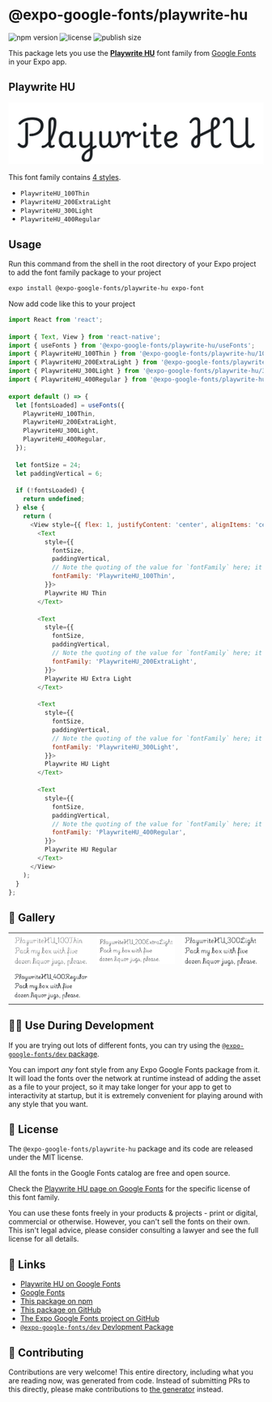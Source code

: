 # @expo-google-fonts/playwrite-hu

![npm version](https://flat.badgen.net/npm/v/@expo-google-fonts/playwrite-hu)
![license](https://flat.badgen.net/github/license/expo/google-fonts)
![publish size](https://flat.badgen.net/packagephobia/install/@expo-google-fonts/playwrite-hu)

This package lets you use the [**Playwrite HU**](https://fonts.google.com/specimen/Playwrite+HU) font family from [Google Fonts](https://fonts.google.com/) in your Expo app.

## Playwrite HU

![Playwrite HU](./font-family.png)

This font family contains [4 styles](#-gallery).

- `PlaywriteHU_100Thin`
- `PlaywriteHU_200ExtraLight`
- `PlaywriteHU_300Light`
- `PlaywriteHU_400Regular`

## Usage

Run this command from the shell in the root directory of your Expo project to add the font family package to your project
```sh
expo install @expo-google-fonts/playwrite-hu expo-font
```

Now add code like this to your project
```js
import React from 'react';

import { Text, View } from 'react-native';
import { useFonts } from '@expo-google-fonts/playwrite-hu/useFonts';
import { PlaywriteHU_100Thin } from '@expo-google-fonts/playwrite-hu/100Thin';
import { PlaywriteHU_200ExtraLight } from '@expo-google-fonts/playwrite-hu/200ExtraLight';
import { PlaywriteHU_300Light } from '@expo-google-fonts/playwrite-hu/300Light';
import { PlaywriteHU_400Regular } from '@expo-google-fonts/playwrite-hu/400Regular';

export default () => {
  let [fontsLoaded] = useFonts({
    PlaywriteHU_100Thin,
    PlaywriteHU_200ExtraLight,
    PlaywriteHU_300Light,
    PlaywriteHU_400Regular,
  });

  let fontSize = 24;
  let paddingVertical = 6;

  if (!fontsLoaded) {
    return undefined;
  } else {
    return (
      <View style={{ flex: 1, justifyContent: 'center', alignItems: 'center' }}>
        <Text
          style={{
            fontSize,
            paddingVertical,
            // Note the quoting of the value for `fontFamily` here; it expects a string!
            fontFamily: 'PlaywriteHU_100Thin',
          }}>
          Playwrite HU Thin
        </Text>

        <Text
          style={{
            fontSize,
            paddingVertical,
            // Note the quoting of the value for `fontFamily` here; it expects a string!
            fontFamily: 'PlaywriteHU_200ExtraLight',
          }}>
          Playwrite HU Extra Light
        </Text>

        <Text
          style={{
            fontSize,
            paddingVertical,
            // Note the quoting of the value for `fontFamily` here; it expects a string!
            fontFamily: 'PlaywriteHU_300Light',
          }}>
          Playwrite HU Light
        </Text>

        <Text
          style={{
            fontSize,
            paddingVertical,
            // Note the quoting of the value for `fontFamily` here; it expects a string!
            fontFamily: 'PlaywriteHU_400Regular',
          }}>
          Playwrite HU Regular
        </Text>
      </View>
    );
  }
};

```

## 🔡 Gallery


||||
|-|-|-|
|![PlaywriteHU_100Thin](.//100Thin/PlaywriteHU_100Thin.ttf.png)|![PlaywriteHU_200ExtraLight](.//200ExtraLight/PlaywriteHU_200ExtraLight.ttf.png)|![PlaywriteHU_300Light](.//300Light/PlaywriteHU_300Light.ttf.png)||
|![PlaywriteHU_400Regular](.//400Regular/PlaywriteHU_400Regular.ttf.png)||||


## 👩‍💻 Use During Development

If you are trying out lots of different fonts, you can try using the [`@expo-google-fonts/dev` package](https://github.com/expo/google-fonts/tree/master/font-packages/dev#readme).

You can import *any* font style from any Expo Google Fonts package from it. It will load the fonts
over the network at runtime instead of adding the asset as a file to your project, so it may take longer
for your app to get to interactivity at startup, but it is extremely convenient
for playing around with any style that you want.

## 📖 License

The `@expo-google-fonts/playwrite-hu` package and its code are released under the MIT license.

All the fonts in the Google Fonts catalog are free and open source.

Check the [Playwrite HU page on Google Fonts](https://fonts.google.com/specimen/Playwrite+HU) for the specific license of this font family.

You can use these fonts freely in your products & projects - print or digital, commercial or otherwise. However, you can't sell the fonts on their own. This isn't legal advice, please consider consulting a lawyer and see the full license for all details.

## 🔗 Links

- [Playwrite HU on Google Fonts](https://fonts.google.com/specimen/Playwrite+HU)
- [Google Fonts](https://fonts.google.com/)
- [This package on npm](https://www.npmjs.com/package/@expo-google-fonts/playwrite-hu)
- [This package on GitHub](https://github.com/expo/google-fonts/tree/master/font-packages/playwrite-hu)
- [The Expo Google Fonts project on GitHub](https://github.com/expo/google-fonts)
- [`@expo-google-fonts/dev` Devlopment Package](https://github.com/expo/google-fonts/tree/master/font-packages/dev)

## 🤝 Contributing

Contributions are very welcome! This entire directory, including what you are reading now, was generated from code. Instead of submitting PRs to this directly, please make contributions to [the generator](https://github.com/expo/google-fonts/tree/master/packages/generator) instead.
